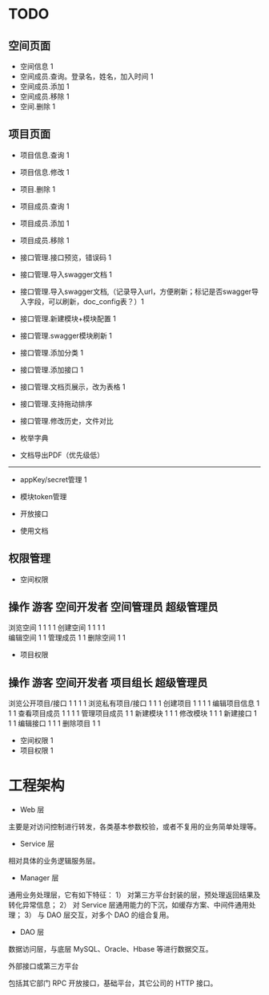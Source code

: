 # TODO 

## 空间页面

- 空间信息 1
- 空间成员.查询。登录名，姓名，加入时间 1
- 空间成员.添加 1
- 空间成员.移除 1
- 空间.删除 1



## 项目页面

- 项目信息.查询 1
- 项目信息.修改 1
- 项目.删除 1

- 项目成员.查询 1
- 项目成员.添加 1
- 项目成员.移除 1


- 接口管理.接口预览，错误码 1
- 接口管理.导入swagger文档 1
- 接口管理.导入swagger文档,（记录导入url，方便刷新；标记是否swagger导入字段，可以刷新，doc_config表？）1
- 接口管理.新建模块+模块配置 1
- 接口管理.swagger模块刷新 1
- 接口管理.添加分类 1
- 接口管理.添加接口 1
- 接口管理.文档页展示，改为表格 1
- 接口管理.支持拖动排序 
- 接口管理.修改历史，文件对比
- 枚举字典

- 文档导出PDF（优先级低）


---

- appKey/secret管理 1
- 模块token管理 
- 开放接口

- 使用文档

## 权限管理

- 空间权限

操作			游客		空间开发者	空间管理员	超级管理员
---------------------------------------------------
浏览空间			1			1			1			1
创建空间			1			1			1			1	
编辑空间									1			1
管理成员									1			1
删除空间									1			1	


- 项目权限

操作					游客		空间开发者	项目组长		超级管理员
------------------------------------------------------------
浏览公开项目/接口			1			1			1			1
浏览私有项目/接口						1			1			1
创建项目					1			1			1           1
编辑项目信息							1			1			1
查看项目成员				1			1			1			1
管理项目成员										1			1
新建模块    							1			1			1
修改模块    							1			1			1
新建接口								1			1			1
编辑接口								1			1			1
删除项目											1			1


- 空间权限 1
- 项目权限 1

# 工程架构

- Web 层

主要是对访问控制进行转发，各类基本参数校验，或者不复用的业务简单处理等。

- Service 层

相对具体的业务逻辑服务层。

- Manager 层

通用业务处理层，它有如下特征： 1） 对第三方平台封装的层，预处理返回结果及转化异常信息； 2） 对 Service 层通用能力的下沉，如缓存方案、中间件通用处理； 3） 与 DAO 层交互，对多个 DAO 的组合复用。

- DAO 层

数据访问层，与底层 MySQL、Oracle、Hbase 等进行数据交互。

外部接口或第三方平台

包括其它部门 RPC 开放接口，基础平台，其它公司的 HTTP 接口。
